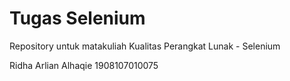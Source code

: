 # Tugas Selenium
Repository untuk matakuliah Kualitas Perangkat Lunak - Selenium

Ridha Arlian Alhaqie
1908107010075
